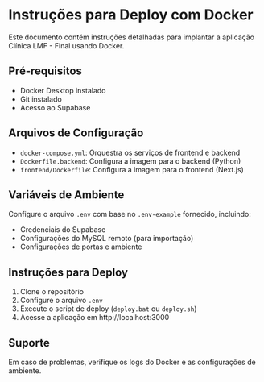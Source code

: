 # Instruções para Deploy com Docker

Este documento contém instruções detalhadas para implantar a aplicação Clínica LMF - Final usando Docker.

## Pré-requisitos

- Docker Desktop instalado
- Git instalado
- Acesso ao Supabase

## Arquivos de Configuração

- `docker-compose.yml`: Orquestra os serviços de frontend e backend
- `Dockerfile.backend`: Configura a imagem para o backend (Python)
- `frontend/Dockerfile`: Configura a imagem para o frontend (Next.js)

## Variáveis de Ambiente

Configure o arquivo `.env` com base no `.env-example` fornecido, incluindo:

- Credenciais do Supabase
- Configurações do MySQL remoto (para importação)
- Configurações de portas e ambiente

## Instruções para Deploy

1. Clone o repositório
2. Configure o arquivo `.env`
3. Execute o script de deploy (`deploy.bat` ou `deploy.sh`)
4. Acesse a aplicação em http://localhost:3000

## Suporte

Em caso de problemas, verifique os logs do Docker e as configurações de ambiente.
